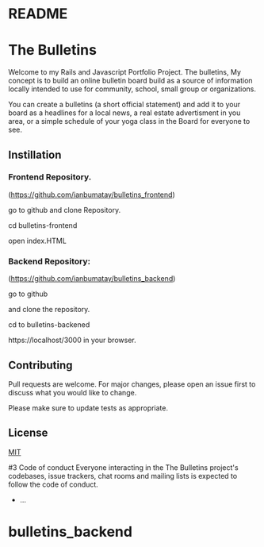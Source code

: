 # README 
# The Bulletins
Welcome to my Rails and Javascript Portfolio Project. The bulletins, My concept is to build an online bulletin board build as a source of information locally intended to use for community, school, small group or organizations.

You can create a bulletins (a short official statement) and add it to your board as a headlines for a local news, a real estate advertisment in you area, or a simple schedule of your yoga class in the Board for everyone to see. 

## Instillation 

### Frontend Repository. 
(https://github.com/ianbumatay/bulletins_frontend)

go to github and clone Repository. 

cd bulletins-frontend 

open index.HTML


### Backend Repository: 
(https://github.com/ianbumatay/bulletins_backend)

go to github 

and clone the repository.

cd to bulletins-backened

https://localhost/3000 in your browser.

## Contributing
Pull requests are welcome. For major changes, please open an issue first to discuss what you would like to change.

Please make sure to update tests as appropriate.

## License
[MIT](https://choosealicense.com/licenses/mit/)

#3 Code of conduct
Everyone interacting in the The Bulletins project's codebases, issue trackers, chat rooms and mailing lists is expected to follow the code of conduct.

* ...
# bulletins_backend
